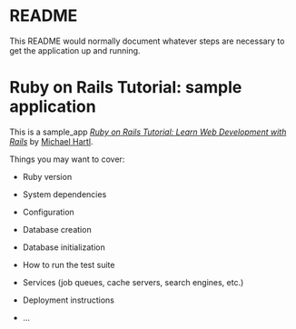 # README

This README would normally document whatever steps are necessary to get the
application up and running.

# Ruby on Rails Tutorial: sample application

This is a sample_app
[*Ruby on Rails Tutorial:
Learn Web Development with Rails*](http://www.railstutorial.org/)
by [Michael Hartl](http://www.michaelhartl.com/).


Things you may want to cover:

* Ruby version

* System dependencies

* Configuration

* Database creation

* Database initialization

* How to run the test suite

* Services (job queues, cache servers, search engines, etc.)

* Deployment instructions

* ...
